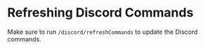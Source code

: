 # Refreshing Discord Commands
Make sure to run `/discord/refreshCommands` to update the Discord commands.
